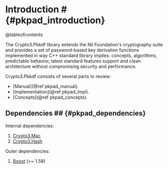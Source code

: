 # Introduction # {#pkpad_introduction}

@tableofcontents

The Crypto3.Pbkdf library extends the Nil Foundation's cryptography suite and provides a set of password-based key
 derivation functions implemented in way C++ standard library implies: concepts, algorithms, predictable behavior, latest standard features support and clean architecture without compromising security and performance.

Crypto3.Pbkdf consists of several parts to review:
* [Manual](@ref pkpad_manual).
* [Implementation](@ref pkpad_impl).
* [Concepts](@ref pkpad_concepts).

## Dependencies ## {#pkpad_dependencies}

Internal dependencies:

1. [Crypto3.Mac](https://github.com/nilfoundation/block.git)
2. [Crypto3.Hash](https://github.com/nilfoundation/hash.git)

Outer dependencies:
1. [Boost](https://boost.org) (>= 1.58)
